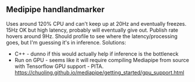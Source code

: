 ## Medipipe handlandmarker
Uses around 120% CPU and can't keep up at 20Hz and eventually freezes. 15Hz OK but high latency, probably will eventually give out. Publish rate hovers around 9Hz.
Should profile to see where the latency/processing goes, but I'm guessing it's in inference.
Solutions:
- C++ - dunno if this would actually help if inference is the bottleneck
- Run on GPU - seems like it will require compiling Mediapipe from source with Tensorflow GPU support - PITA. https://chuoling.github.io/mediapipe/getting_started/gpu_support.html
